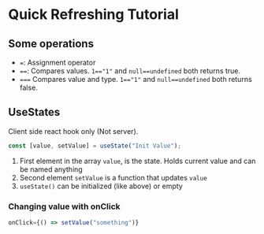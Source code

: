 # Quick Refreshing Tutorial
## Some operations
- `=`: Assignment operator
- `==`: Compares values. `1=="1"` and `null==undefined` both returns true.
- `===` Compares value and type. `1=="1"` and `null==undefined` both returns false.

## UseStates
Client side react hook only (Not server).
```ts
const [value, setValue] = useState("Init Value");
   ```
1. First element in the array `value`, is the state. Holds current value and can be named anything
2. Second element `setValue` is a function that updates `value`
3. `useState()` can be initialized (like above) or empty

### Changing value with onClick
```ts
onClick={() => setValue("something")}
```